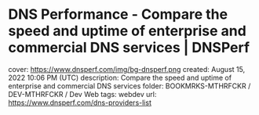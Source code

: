 # DNS Performance - Compare the speed and uptime of enterprise and commercial DNS services | DNSPerf

cover: https://www.dnsperf.com/img/bg-dnsperf.png
created: August 15, 2022 10:06 PM (UTC)
description: Compare the speed and uptime of enterprise and commercial DNS services
folder: BOOKMRKS-MTHRFCKR / DEV-MTHRFCKR / Dev Web
tags: webdev
url: https://www.dnsperf.com/dns-providers-list